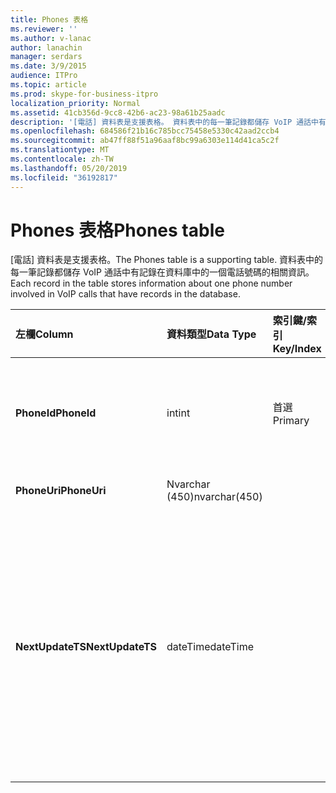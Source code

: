 ```yaml
---
title: Phones 表格
ms.reviewer: ''
ms.author: v-lanac
author: lanachin
manager: serdars
ms.date: 3/9/2015
audience: ITPro
ms.topic: article
ms.prod: skype-for-business-itpro
localization_priority: Normal
ms.assetid: 41cb356d-9cc8-42b6-ac23-98a61b25aadc
description: '[電話] 資料表是支援表格。 資料表中的每一筆記錄都儲存 VoIP 通話中有記錄在資料庫中的一個電話號碼的相關資訊。'
ms.openlocfilehash: 684586f21b16c785bcc75458e5330c42aad2ccb4
ms.sourcegitcommit: ab47ff88f51a96aaf8bc99a6303e114d41ca5c2f
ms.translationtype: MT
ms.contentlocale: zh-TW
ms.lasthandoff: 05/20/2019
ms.locfileid: "36192817"
---
```

# <a name="phones-table"></a><span data-ttu-id="e28ae-104">Phones 表格</span><span class="sxs-lookup"><span data-stu-id="e28ae-104">Phones table</span></span>
 
<span data-ttu-id="e28ae-105">[電話] 資料表是支援表格。</span><span class="sxs-lookup"><span data-stu-id="e28ae-105">The Phones table is a supporting table.</span></span> <span data-ttu-id="e28ae-106">資料表中的每一筆記錄都儲存 VoIP 通話中有記錄在資料庫中的一個電話號碼的相關資訊。</span><span class="sxs-lookup"><span data-stu-id="e28ae-106">Each record in the table stores information about one phone number involved in VoIP calls that have records in the database.</span></span>
  
|<span data-ttu-id="e28ae-107">**左欄**</span><span class="sxs-lookup"><span data-stu-id="e28ae-107">**Column**</span></span>|<span data-ttu-id="e28ae-108">**資料類型**</span><span class="sxs-lookup"><span data-stu-id="e28ae-108">**Data Type**</span></span>|<span data-ttu-id="e28ae-109">**索引鍵/索引**</span><span class="sxs-lookup"><span data-stu-id="e28ae-109">**Key/Index**</span></span>|<span data-ttu-id="e28ae-110">**詳細資料**</span><span class="sxs-lookup"><span data-stu-id="e28ae-110">**Details**</span></span>|
|:-----|:-----|:-----|:-----|
|<span data-ttu-id="e28ae-111">**PhoneId**</span><span class="sxs-lookup"><span data-stu-id="e28ae-111">**PhoneId**</span></span> <br/> |<span data-ttu-id="e28ae-112">int</span><span class="sxs-lookup"><span data-stu-id="e28ae-112">int</span></span>  <br/> |<span data-ttu-id="e28ae-113">首選</span><span class="sxs-lookup"><span data-stu-id="e28ae-113">Primary</span></span>  <br/> |<span data-ttu-id="e28ae-114">標識此手機的唯一號碼。</span><span class="sxs-lookup"><span data-stu-id="e28ae-114">Unique number identifying this phone.</span></span>  <br/> |
|<span data-ttu-id="e28ae-115">**PhoneUri**</span><span class="sxs-lookup"><span data-stu-id="e28ae-115">**PhoneUri**</span></span> <br/> |<span data-ttu-id="e28ae-116">Nvarchar (450)</span><span class="sxs-lookup"><span data-stu-id="e28ae-116">nvarchar(450)</span></span>  <br/> | <br/> |<span data-ttu-id="e28ae-117">電話號碼。</span><span class="sxs-lookup"><span data-stu-id="e28ae-117">Phone number.</span></span>  <br/> |
|<span data-ttu-id="e28ae-118">**NextUpdateTS**</span><span class="sxs-lookup"><span data-stu-id="e28ae-118">**NextUpdateTS**</span></span> <br/> |<span data-ttu-id="e28ae-119">dateTime</span><span class="sxs-lookup"><span data-stu-id="e28ae-119">dateTime</span></span>  <br/> ||<span data-ttu-id="e28ae-120">時間戳記 (僅供內部使用)。</span><span class="sxs-lookup"><span data-stu-id="e28ae-120">Time stamp (for internal use only).</span></span>  <br/> <span data-ttu-id="e28ae-121">此欄位是在 Microsoft Lync Server 2013 中推出。</span><span class="sxs-lookup"><span data-stu-id="e28ae-121">This field was introduced in Microsoft Lync Server 2013.</span></span>  <br/> |
   

